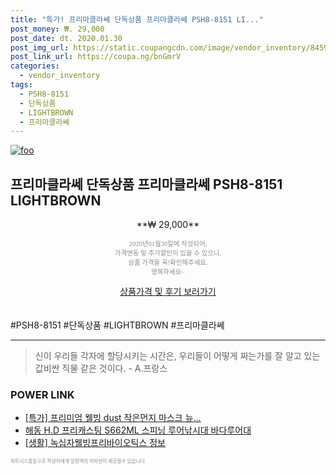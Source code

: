 ```yaml
--- 
title: "특가! 프리마클라쎄 단독상품 프리마클라쎄 PSH8-8151 LI..." 
post_money: ₩. 29,000 
post_date: dt. 2020.01.30 
post_img_url: https://static.coupangcdn.com/image/vendor_inventory/8459/839d32328a7122705ae2883438934f085c8b7a7d4b71ed481abf0fa5d0a3.jpg 
post_link_url: https://coupa.ng/bnGmrV 
categories: 
  - vendor_inventory 
tags: 
  - PSH8-8151 
  - 단독상품 
  - LIGHTBROWN 
  - 프리마클라쎄 
--- 
```

[![foo](https://static.coupangcdn.com/image/vendor_inventory/8459/839d32328a7122705ae2883438934f085c8b7a7d4b71ed481abf0fa5d0a3.jpg)](https://coupa.ng/bnGmrV) 

## 프리마클라쎄 단독상품 프리마클라쎄 PSH8-8151 LIGHTBROWN 
<p style="text-align: center;">**₩ 29,000**</p> 
<p style="text-align: center;"><span style="color: #898c8f; font-family: Georgia,Times,serif; font-size: 0.75em;">2020년01월30일에 작성되어, <br>가격변동 및 추가할인이 있을 수 있으니,<br> 상품 가격을 꼭!확인해주세요.<br>행복하세요~</span> 
</p>	 
<div markdown="0" style="text-align: center;"><a href="https://coupa.ng/bnGmrV" class="btn btn--success">상품가격 및 후기 보러가기</a></div> 
<br><br> 
  #PSH8-8151 #단독상품 #LIGHTBROWN #프리마클라쎄 
<hr> 

> 신이 우리들 각자에 할당시키는 시간은, 우리들이 어떻게 짜는가를 잘 알고 있는 값비싼 직물 같은 것이다. - A.프랑스 


### POWER LINK

* <a href="https://blog.naver.com/sakai111/221790400341" target="_blank">[특가] 프리미엄 웰빙 dust 작은먼지 마스크 뉴...</a>
* <a href="https://blog.naver.com/santokki14/221785734167" target="_blank">해동 H.D 프리캐스팅 S662ML 스피닝 루어낚시대 바다루어대</a>
* <a href="https://blog.naver.com/santokki14/221775461135" target="_blank"> [생활] 녹십자웰빙프리바이오틱스 정보 </a>

<span style="color: #898c8f; font-family: Georgia,Times,serif; font-size: 0.55em;">파트너스활동으로 작성자에게 일정액의 커미션이 제공될수 있습니다.</span> 

